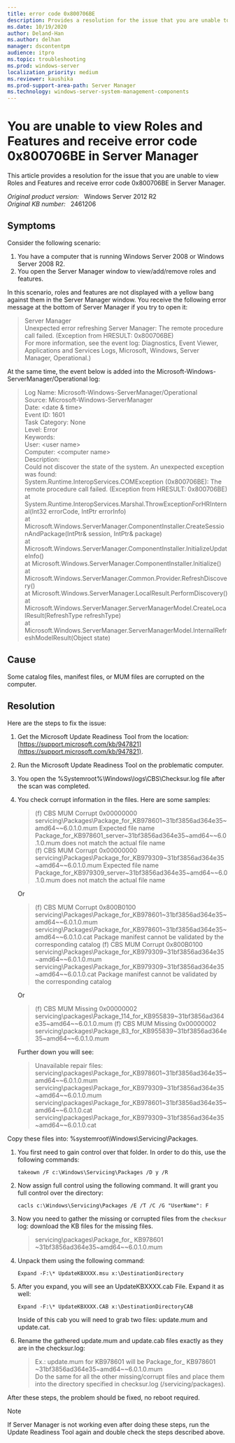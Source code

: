 ```yaml
---
title: error code 0x800706BE 
description: Provides a resolution for the issue that you are unable to view Roles and Features and receive error code 0x800706BE in Server Manager.
ms.date: 10/19/2020
author: Deland-Han
ms.author: delhan 
manager: dscontentpm
audience: itpro
ms.topic: troubleshooting
ms.prod: windows-server
localization_priority: medium
ms.reviewer: kaushika
ms.prod-support-area-path: Server Manager
ms.technology: windows-server-system-management-components
---
```

# You are unable to view Roles and Features and receive error code 0x800706BE in Server Manager

This article provides a resolution for the issue that you are unable to view Roles and Features and receive error code 0x800706BE in Server Manager.

_Original product version:_ &nbsp; Windows Server 2012 R2  
_Original KB number:_ &nbsp; 2461206

## Symptoms

Consider the following scenario:  

1. You have a computer that is running Windows Server 2008 or Windows Server 2008 R2.
2. You open the Server Manager window to view/add/remove roles and features.  

In this scenario, roles and features are not displayed with a yellow bang against them in the Server Manager window. You receive the following error message at the bottom of Server Manager if you try to open it:  

>Server Manager  
Unexpected error refreshing Server Manager: The remote procedure call failed. (Exception from HRESULT: 0x800706BE)  
For more information, see the event log: Diagnostics, Event Viewer, Applications and Services Logs, Microsoft, Windows, Server Manager, Operational.)  

At the same time, the event below is added into the Microsoft-Windows-ServerManager/Operational log:  

>Log Name:      Microsoft-Windows-ServerManager/Operational  
Source:        Microsoft-Windows-ServerManager  
Date:          \<date & time>  
Event ID:      1601  
Task Category: None  
Level:         Error  
Keywords:  
User:          \<user name>  
Computer:      \<computer name>  
Description:  
Could not discover the state of the system. An unexpected exception was found:  
System.Runtime.InteropServices.COMException (0x800706BE): The remote procedure call failed. (Exception from HRESULT: 0x800706BE)  
   at System.Runtime.InteropServices.Marshal.ThrowExceptionForHRInternal(Int32 errorCode, IntPtr errorInfo)  
   at Microsoft.Windows.ServerManager.ComponentInstaller.CreateSessionAndPackage(IntPtr& session, IntPtr& package)  
   at Microsoft.Windows.ServerManager.ComponentInstaller.InitializeUpdateInfo()  
   at Microsoft.Windows.ServerManager.ComponentInstaller.Initialize()  
   at Microsoft.Windows.ServerManager.Common.Provider.RefreshDiscovery()  
   at Microsoft.Windows.ServerManager.LocalResult.PerformDiscovery()  
   at Microsoft.Windows.ServerManager.ServerManagerModel.CreateLocalResult(RefreshType refreshType)  
   at Microsoft.Windows.ServerManager.ServerManagerModel.InternalRefreshModelResult(Object state)  

## Cause

Some catalog files, manifest files, or MUM files are corrupted on the computer.

## Resolution

Here are the steps to fix the issue:  

1. Get the Microsoft Update Readiness Tool from the location: [https://support.microsoft.com/kb/947821](https://support.microsoft.com/kb/947821).  
2. Run the Microsoft Update Readiness Tool on the problematic computer.
3. You open the %Systemroot%\\Windows\\logs\\CBS\\Checksur.log file after the scan was completed.
4. You check corrupt information in the files. Here are some samples:  
    > (f) CBS MUM Corrupt 0x00000000 servicing\\Packages\\Package_for_KB978601~31bf3856ad364e35~amd64\~~6.0.1.0.mum  Expected file name Package_for_KB978601_server~31bf3856ad364e35~amd64\~~6.0.1.0.mum does not match the actual file name  
    (f) CBS MUM Corrupt 0x00000000 servicing\\Packages\\Package_for_KB979309~31bf3856ad364e35~amd64\~~6.0.1.0.mum  Expected file name Package_for_KB979309_server~31bf3856ad364e35~amd64\~~6.0.1.0.mum does not match the actual file name

    Or  

    > (f) CBS MUM Corrupt 0x800B0100  servicing\\Packages\\Package_for_KB978601~31bf3856ad364e35~amd64\~~6.0.1.0.mum   servicing\\Packages\\Package_for_KB978601~31bf3856ad364e35~amd64\~~6.0.1.0.cat Package   manifest cannot be validated by the corresponding catalog
    (f) CBS MUM Corrupt 0x800B0100   servicing\\Packages\\Package_for_KB979309~31bf3856ad364e35~amd64\~~6.0.1.0.mum  servicing\\Packages\\Package_for_KB979309~31bf3856ad364e35~amd64\~~6.0.1.0.cat Package  manifest cannot be validated by the corresponding catalog

    Or  
    > (f) CBS MUM Missing 0x00000002   servicing\\packages\\Package_114_for_KB955839~31bf3856ad364e35~amd64\~~6.0.1.0.mum
    (f) CBS MUM Missing 0x00000002   servicing\\packages\\Package_83_for_KB955839~31bf3856ad364e35~amd64\~~6.0.1.0.mum

    Further down you will see:  

    > Unavailable repair files:  
    servicing\\packages\\Package_for_KB978601~31bf3856ad364e35~amd64\~~6.0.1.0.mum  
    servicing\\packages\\Package_for_KB979309~31bf3856ad364e35~amd64\~~6.0.1.0.mum  
    servicing\\packages\\Package_for_KB978601~31bf3856ad364e35~amd64\~~6.0.1.0.cat  
    servicing\\packages\\Package_for_KB979309~31bf3856ad364e35~amd64\~~6.0.1.0.cat  

Copy these files into: %systemroot\\Windows\\Servicing\\Packages.  

1. You first need to gain control over that folder. In order to do this, use the following commands:

    ```console  
    takeown /F c:\Windows\Servicing\Packages /D y /R
    ```

2. Now assign full control using the following command. It will grant you full control over the directory:

    ```console  
    cacls c:\Windows\Servicing\Packages /E /T /C /G "UserName": F
    ```

3. Now you need to gather the missing or corrupted files from the `checksur` log:
download the KB files for the missing files.

    > servicing\\packages\\Package_for_ KB978601 ~31bf3856ad364e35~amd64~~6.0.1.0.mum

4. Unpack them using the following command:

    ```console  
    Expand -F:\* UpdateKBXXXX.msu x:\DestinationDirectory
    ```

5. After you expand, you will see an UpdateKBXXXX.cab File. Expand it as well:

    ```console  
    Expand -F:\* UpdateKBXXXX.CAB x:\DestinationDirectoryCAB
    ```

   Inside of this cab you will need to grab two files: update.mum and update.cat.  
6. Rename the gathered update.mum and update.cab files exactly as they are in the checksur.log:

    > Ex.: update.mum for KB978601 will be Package_for_ KB978601 ~31bf3856ad364e35~amd64~~6.0.1.0.mum  
    Do the same for all the other missing/corrupt files and place them into the directory specified in checksur.log (/servicing/packages).

After these steps, the problem should be fixed, no reboot required.

>[!Note]
>If Server Manager is not working even after doing these steps, run the Update Readiness Tool again and double check the steps described above.
